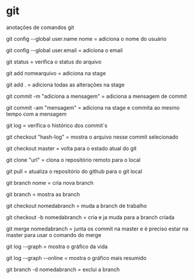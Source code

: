 
# git
anotações de comandos git


git config --global user.name nome = adiciona o nome do usuário

git config --global user.email = adiciona o email 

git status = verifica o status do arquivo

git add nomearquivo = adiciona na stage

git add . = adiciona todas as alterações na stage

git commit -m "adiciona a mensagem" = adiciona a mensagem de commit

git commit -am "mensagem" = adiciona na stage e commita ao mesmo tempo com a mensagem

git log = verifica o histórico dos commit´s

git checkout "hash-log" = mostra o arquivo nesse commit selecionado

git checkout master = volta para o estado atual do git

git clone "url" = clona o repositório remoto para o local

git pull = atualiza o repositório do github para o git local

git branch nome = cria nova branch

git branch = mostra as branch

git checkout nomedabranch = muda a branch de trabalho

git checkout -b nomedabranch = cria e ja muda para a branch criada

git merge nomedabranch = junta os commit na master e é preciso estar na master para usar o comando do merge

git log --graph = mostra o gráfico da vida 

git log --graph --online = mostra o gráfico mais resumido

git branch -d nomedabranch = exclui a branch 